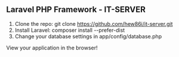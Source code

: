 ## Laravel PHP Framework - IT-SERVER


1. Clone the repo: git clone https://github.com/hew86i/it-server.git
2. Install Laravel: composer install --prefer-dist
3. Change your database settings in app/config/database.php
 
View your application in the browser!
